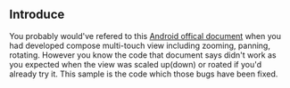 ## Introduce
You probably would've refered to this [Android offical document](https://developer.android.com/develop/ui/compose/touch-input/pointer-input/multi-touch) when you had developed compose multi-touch view including zooming, panning, rotating.
However you know the code that document says didn't work as you expected when the view was scaled up(down) or roated if you'd already try it. This sample is the code which those bugs have been fixed. 
